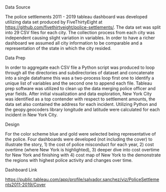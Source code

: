 
Data Source

The police settlements 2011 - 2019 tableau dashboard was developed utilizing data set produced by FiveThirtyEight at https://github.com/fivethirtyeight/police-settlements/. The data set was split into 29 CSV files for each city. The collection process from each city was independent causing slight variation in variables. In order to have a richer dashboard we assumed all city information to be comparable and a representation of the state in which the city resided.

Data Prep
 
In order to aggregate each CSV file a Python script was produced to loop through all the directories and subdirectories of dataset and concatenate into a single dataframe this was a two-process loop first one to identify a unique list of variables and the second one to append each file. Tableau prep software was utilized to clean up the data merging police officer and year fields. After initial visualization and data exploration, New York City was identified as a top contender with respect to settlement amounts, the data set also contained the address for each incident. Utilizing Python and the geopy.geocoders library longitude and latitude were calculated for each incident in New York City.
 
Design

For the color scheme blue and gold were selected being representative of the police. Four dashboards were developed (not including the cover) to illustrate the story, 1) the cost of police misconduct for each year, 2) cost overtime (where New York is highlighted), 3) deeper dive into cost overtime for New York and finishing with 4) cost map of New York to the demonstrate the regions with highest police activity and changes over time.

Dashboard Link

https://public.tableau.com/app/profile/salvador.sanchez/viz/PoliceSettlements2011-2019/Cover
